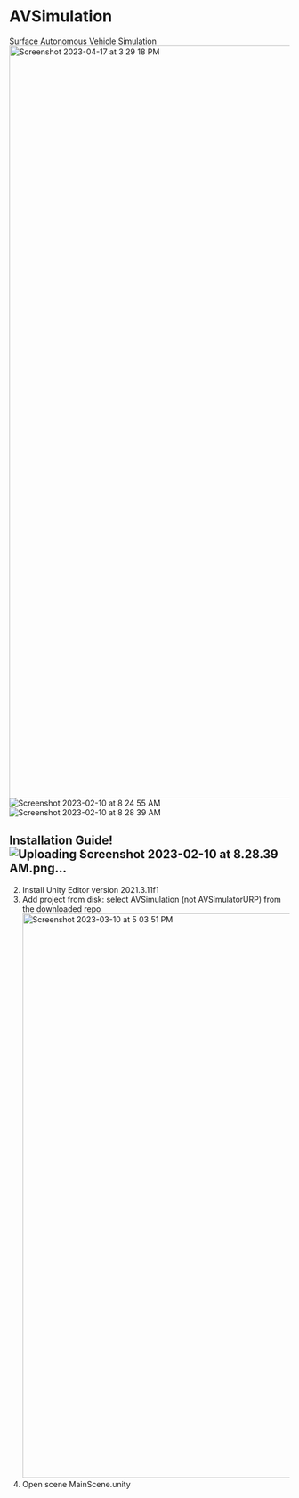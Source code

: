 # AVSimulation
Surface Autonomous Vehicle Simulation 
<img width="1351" alt="Screenshot 2023-04-17 at 3 29 18 PM" src="https://user-images.githubusercontent.com/71951467/233447152-c6dd047c-f38a-4aaf-8cfa-65716e054572.png">
![Screenshot 2023-02-10 at 8 24 55 AM](https://user-images.githubusercontent.com/71951467/233448302-d21c3193-c452-466e-af14-acbe0effa4a6.png)
![Screenshot 2023-02-10 at 8 28 39 AM](https://user-images.githubusercontent.com/71951467/233448356-ab7acf3a-1102-4084-875b-393f2ac6f6bf.png)

## Installation Guide!![Uploading Screenshot 2023-02-10 at 8.28.39 AM.png…]()

2. Install Unity Editor version 2021.3.11f1
3. Add project from disk: select AVSimulation (not AVSimulatorURP) from the downloaded repo <img width="1013" alt="Screenshot 2023-03-10 at 5 03 51 PM" src="https://user-images.githubusercontent.com/71951467/224455950-4189d354-bd20-4195-ab77-fe61118eef27.png">
4. Open scene MainScene.unity
